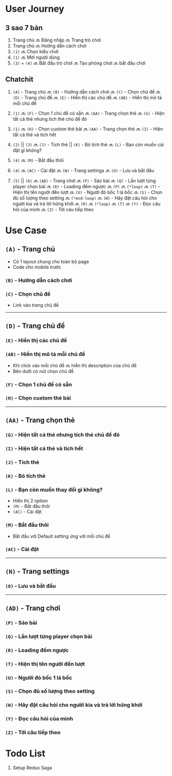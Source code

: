 # User Journey

## 3 sao 7 bản

1. Trang chủ 🔜 Đăng nhập 🔜 Trang trò chơi
2. Trang chủ 🔜 Hướng dẫn cách chơi
3. `(1)` 🔜 Chọn kiểu chơi
4. `(1)` 🔜 Mời người dùng
5. `(3)` + `(4)` 🔜 Bắt đầu trò chơi 🔜 Tạo phòng chơi 🔜 bắt đầu chơi

## Chatchit

1. `(A)` - Trang chủ 🔜 `(B)` - Hướng dẫn cách chơi 🔜 `(C)` - Chọn chủ đề 🔜 `(D)` - Trang chủ đề  🔜 `(E)` - Hiển thị các chủ đề 🔜 `(AB)` - Hiển thị mô tả mỗi chủ đề

2. `(1)` 🔜 `(F)` - Chọn 1 chủ đề có sẵn 🔜 `(AA)` - Trang chọn thẻ 🔜 `(G)` - Hiện tất cả thẻ nhưng tích thẻ chủ đề đó 

3. `(1)` 🔜 `(H)` - Chọn custom thẻ bài 🔜 `(AA)` - Trang chọn thẻ 🔜 `(I)` - Hiện tất cả thẻ và tích hết 

4. `(2)` || `(3)` 🔜 `(J)` - Tích thẻ || `(K)` - Bỏ tích thẻ 🔜 `(L)` - Bạn còn muốn cài đặt gì không?

5. `(4)` 🔜 `(M)` - Bắt đầu thôi 

6. `(4)` 🔜 `(AC)` - Cài đặt 🔜 `(N)` - Trang settings 🔜 `(O)` - Lưu và bắt đầu

7. `(5)` || `(6)` 🔜 `(AD)` - Trang chơi 🔜 `(P)` - Sáo bài 🔜 `(Q)` - Lần lượt từng player chọn bài 🔜 `(R)` - Loading đếm ngược 🔜 `(P)` 🔜 `(*loop)` 🔜 `(T)` - Hiện thị tên người đến lượt  🔜 `(U)` - Người đó bốc 1 lá bốc 🔜 `(S)` - Chọn đủ số lượng theo setting 🔜 `(*end-loop)` 🔜 `(W)` - Hãy đặt câu hỏi cho người kia và trả lời hứng khởi   🔜 `(R)` 🔜 `(*loop)` 🔜 `(T)` 🔜 `(Y)` - Đọc câu hỏi của mình 🔜 `(Z)` - Tới câu tiếp theo 

# Use Case

## `(A)` - Trang chủ

- Có 1 layout chung cho toàn bộ page
- Code cho mobile trước

### `(B)` - Hướng dẫn cách chơi

### `(C)` - Chọn chủ đề

- Link vào trang chủ đề

---------------

## `(D)` - Trang chủ đề

### `(E)` - Hiển thị các chủ đề

### `(AB)` - Hiển thị mô tả mỗi chủ đề

- Khi click vào mỗi chủ đề 🔜 hiển thị description của chủ đề
- Bên dưới có nút chọn chủ đề

### `(F)` - Chọn 1 chủ đề có sẵn

### `(H)` - Chọn custom thẻ bài

---------------

## `(AA)` - Trang chọn thẻ

### `(G)` - Hiện tất cả thẻ nhưng tích thẻ chủ đề đó

### `(I)` - Hiện tất cả thẻ và tích hết 

### `(J)` - Tích thẻ 

### `(K)` - Bỏ tích thẻ

### `(L)` - Bạn còn muốn thay đổi gì không?

- Hiển thị 2 option
- `(M)` - Bắt đầu thôi 
- `(AC)` - Cài đặt

### `(M)` - Bắt đầu thôi 

- Bắt đầu với Default setting ứng với mỗi chủ đề

### `(AC)` - Cài đặt

---------------

## `(N)` - Trang settings

### `(O)` - Lưu và bắt đầu

---------------

## `(AD)` - Trang chơi

### `(P)` - Sáo bài

### `(Q)` - Lần lượt từng player chọn bài

### `(R)` - Loading đếm ngược

### `(T)` - Hiện thị tên người đến lượt

### `(U)` - Người đó bốc 1 lá bốc

### `(S)` - Chọn đủ số lượng theo setting

### `(W)` - Hãy đặt câu hỏi cho người kia và trả lời hứng khởi

### `(Y)` - Đọc câu hỏi của mình

### `(Z)` - Tới câu tiếp theo 

# Todo List

1. Setup Redux Saga
